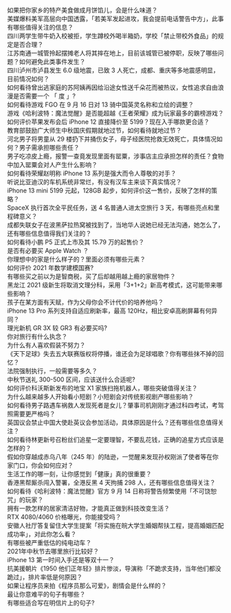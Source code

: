 如果把你家乡的特产美食做成月饼馅儿，会是什么味道？  
美媒爆料美军高层向中国透露，「若美军发起进攻，我会提前电话警告中方」，此事有哪些值得关注的信息？  
四川两学生带牛奶入校被拒，学生蹲校外喝半箱奶，学校「禁止带校外食品」的规定是否合理？  
江苏南通一城管拎起摆摊老人将其摔在地上，目前该城管已被停职，反映了哪些问题？如何避免此类事件发生？  
四川泸州市泸县发生 6.0 级地震，已致 3 人死亡，成都、重庆等多地震感明显，目前情况如何？  
如何看待曾出逃家庭的苏阿姨再因给沿途女性送千朵花而被热议，女性追求自由浪漫是否需要一个 「 度 」?  
如何看待游戏 FGO 在 9 月 16 日对 13 骑中国英灵名称和立绘的调整？  
游戏《哈利波特：魔法觉醒》是否能超越《王者荣耀》成为玩家最多的霸榜游戏？  
如何评价苹果发布会后 iPhone 12 直接降价至 5199？现在入手哪款更合适？  
教育部鼓励广大师生中秋国庆假期就地过节，如何看待就地过节？  
河北男子将男童从 29 楼扔下并捅伤女子，母子经医院抢救无效死亡，具体情况如何？男子需承担哪些责任？  
男子吃凉皮上瘾，报警一查竟发现里面有罂粟，涉事店主应承担怎样的责任？食物中加入罂粟会对人产生什么影响？  
如何看待荣耀赵明称 iPhone 13 系列是强大而令人尊敬的对手？  
听说比亚迪汉的车机系统非常烂，有没有汉车主来谈下真实情况？  
iPhone 13 mini 5199 元起，128GB 起步，如何评价这一售价，反映了怎样的策略？  
SpaceX 执行首次全平民任务，送 4 名普通人进太空旅行 3 天，有哪些亮点和里程碑意义？  
成都失联女子在波黑萨拉热窝被找到了，当地华人说她已经无法沟通，她怎么了，还有哪些信息值得我们关注的？  
如何看待小鹏 P5 正式上市及其 15.79 万的起售价？  
是否有必要买 Apple Watch ？  
你理想中的家是什么样子的？里面必须有哪些元素？  
如何评价 2021 年数学建模国赛?  
有哪些买之前以为是智商税，买了后却越用越上瘾的家居物件？  
黑龙江 2021 级新生将取消文理分科，采用「3+1+2」新高考模式，这可能带来哪些影响？  
孩子在某方面有天赋，作为父母你会不计代价的培养他吗？  
iPhone 13 Pro 系列支持自适应刷新率，最高 120Hz，相比安卓高刷屏幕有何异同？  
理光新机 GR 3X 较 GR3 有必要买吗?  
你对旅行有什么执念？  
为什么有人喜欢假装不努力？  
《天下足球》失去五大联赛版权将停播，谁还会为足球唱歌？你有哪些抹不掉的回忆？  
法院强制执行，一般需要等多久？  
中秋节送礼 300-500 区间，应该送什么合适呢?  
如何评价科沃斯新发布的地宝 X1 家族扫拖机器人，哪些突破值得关注？  
为什么越来越多人开始看小短剧？小短剧会对传统影视剧产哪些影响？  
如何看待男子路遇车祸救人发现死者是女儿？肇事司机刚刚才通过科四考试，考驾照需要更严格吗？  
英国议会禁止中国大使赴英议会参加活动，具体原因是什么？还有哪些信息值得关注？  
如何看待林更新号召粉丝们追星一定要理智，不要乱花钱，正确的追星方式应该是怎样的？  
假如你穿越成赤乌八年（245 年）的陆逊，一觉醒来发现孙权刚派了使者等在你家门口，你会如何应对？  
生活工作的哪一刻，让你感觉到「健康」真的很重要？  
香港黑帮厮杀闯入警署，全港反黑 4 天拘捕 298 人，还有哪些信息值得关注？  
如何看待《哈利波特：魔法觉醒》官方 9 月 14 日称将警告频繁使用「不可饶恕咒」的玩家？  
拥有一款怎样的居家清洁好物，才能真正做到科技改变生活？  
RTX 4080/4060 价格曝光，你能接受吗？  
安徽人社厅答复留住大学生提案「将实施在皖大学生婚姻帮扶工程，提高婚姻匹配成功率」，对此你怎么看？  
有哪些被严重低估的纯电动车？  
2021年中秋节去哪里旅行比较好？  
iPhone 13 第一时间入手还是等双十一？  
抗美援朝片《1950 他们正年轻》排片惨淡，导演称「不跪求支持，当年他们都没跪过」，排片率低是何原因？  
如果让程序员来拍《程序员那么可爱》，剧情会是什么样的？  
最让你意难平的句子有哪些？  
有哪些适合写在明信片上的句子?  
